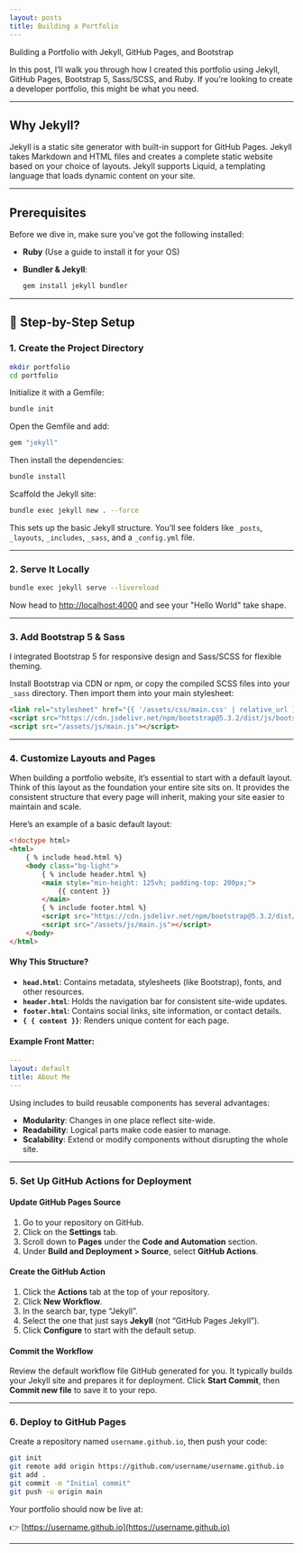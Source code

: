 ```yaml
---
layout: posts
title: Building a Portfolio
---
```


Building a Portfolio with Jekyll, GitHub Pages, and Bootstrap

In this post, I’ll walk you through how I created this portfolio using Jekyll, GitHub Pages, Bootstrap 5, Sass/SCSS, and Ruby. If you’re looking to create a developer portfolio, this might be what you need.

---

##  Why Jekyll?

Jekyll is a static site generator with built-in support for GitHub Pages. Jekyll takes Markdown and HTML files and creates a complete static website based on your choice of layouts. Jekyll supports Liquid, a templating language that loads dynamic content on your site.

---

##  Prerequisites

Before we dive in, make sure you’ve got the following installed:

- **Ruby** (Use a guide to install it for your OS)
- **Bundler & Jekyll**:

    ```bash
    gem install jekyll bundler
    ```

---

## 🧪 Step-by-Step Setup

### 1. Create the Project Directory

```bash
mkdir portfolio
cd portfolio
```

Initialize it with a Gemfile:

```bash
bundle init
```

Open the Gemfile and add:

```ruby
gem "jekyll"
```

Then install the dependencies:

```bash
bundle install
```

Scaffold the Jekyll site:

```bash
bundle exec jekyll new . --force
```

This sets up the basic Jekyll structure. You’ll see folders like `_posts`, `_layouts`, `_includes`, `_sass`, and a `_config.yml` file.

---

### 2. Serve It Locally

```bash
bundle exec jekyll serve --livereload
```

Now head to [http://localhost:4000](http://localhost:4000) and see your "Hello World" take shape.

---

### 3. Add Bootstrap 5 & Sass

I integrated Bootstrap 5 for responsive design and Sass/SCSS for flexible theming.

Install Bootstrap via CDN or npm, or copy the compiled SCSS files into your `_sass` directory. Then import them into your main stylesheet:

```html
<link rel="stylesheet" href="{{ '/assets/css/main.css' | relative_url }}">
<script src="https://cdn.jsdelivr.net/npm/bootstrap@5.3.2/dist/js/bootstrap.bundle.min.js"></script>
<script src="/assets/js/main.js"></script>
```

---

### 4. Customize Layouts and Pages

When building a portfolio website, it’s essential to start with a default layout. Think of this layout as the foundation your entire site sits on. It provides the consistent structure that every page will inherit, making your site easier to maintain and scale.

Here’s an example of a basic default layout:

```html
<!doctype html>
<html>
    { % include head.html %}
    <body class="bg-light">
        { % include header.html %}
        <main style="min-height: 125vh; padding-top: 200px;">
            {{ content }}
        </main>
        { % include footer.html %}
        <script src="https://cdn.jsdelivr.net/npm/bootstrap@5.3.2/dist/js/bootstrap.bundle.min.js"></script>
        <script src="/assets/js/main.js"></script>
    </body>
</html>
```

#### Why This Structure?

- **`head.html`**: Contains metadata, stylesheets (like Bootstrap), fonts, and other resources.
- **`header.html`**: Holds the navigation bar for consistent site-wide updates.
- **`footer.html`**: Contains social links, site information, or contact details.
- **`{ { content }}`**: Renders unique content for each page.

#### Example Front Matter:

```yaml
---
layout: default
title: About Me
---
```

Using includes to build reusable components has several advantages:

- **Modularity**: Changes in one place reflect site-wide.
- **Readability**: Logical parts make code easier to manage.
- **Scalability**: Extend or modify components without disrupting the whole site.

---

### 5. Set Up GitHub Actions for Deployment

#### Update GitHub Pages Source

1. Go to your repository on GitHub.
2. Click on the **Settings** tab.
3. Scroll down to **Pages** under the **Code and Automation** section.
4. Under **Build and Deployment > Source**, select **GitHub Actions**.

#### Create the GitHub Action

1. Click the **Actions** tab at the top of your repository.
2. Click **New Workflow**.
3. In the search bar, type “Jekyll”.
4. Select the one that just says **Jekyll** (not “GitHub Pages Jekyll”).
5. Click **Configure** to start with the default setup.

#### Commit the Workflow

Review the default workflow file GitHub generated for you. It typically builds your Jekyll site and prepares it for deployment. Click **Start Commit**, then **Commit new file** to save it to your repo.

---

### 6. Deploy to GitHub Pages

Create a repository named `username.github.io`, then push your code:

```bash
git init
git remote add origin https://github.com/username/username.github.io
git add .
git commit -m "Initial commit"
git push -u origin main
```

Your portfolio should now be live at:

👉 [https://username.github.io](https://username.github.io)

---


